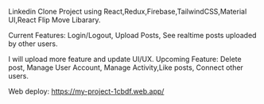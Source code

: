Linkedin Clone Project using React,Redux,Firebase,TailwindCSS,Material UI,React Flip Move Libarary.

Current Features: Login/Logout, Upload Posts, See realtime posts uploaded by other users.

I will upload more feature and update UI/UX.
Upcoming Feature: Delete post, Manage User Account, Manage Activity,Like posts, Connect other users.

Web deploy: https://my-project-1cbdf.web.app/
